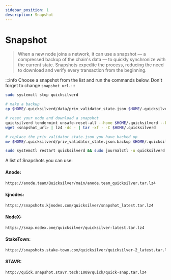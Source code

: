 ```yaml
---
sidebar_position: 1
description: Snapshot
---
```


# Snapshot

> When a new node joins a network, it can use a snapshot — a compressed backup of the chain's data — to quickly synchronize with the current state. Snapshots expedite the process, reducing the need to download and verify every transaction from the beginning.

:::info
Choose a snapshot from the list and run the commands below. Don't forget to change `snapshot_url`.
:::

```bash
sudo systemctl stop quicksilverd

# make a backup
cp $HOME/.quicksilverd/data/priv_validator_state.json $HOME/.quicksilverd/priv_validator_state.json.backup 

# reset your node and download a snapshot
quicksilverd tendermint unsafe-reset-all --home $HOME/.quicksilverd --keep-addr-book 
wget <snapshot_url> | lz4 -dc - | tar -xf - -C $HOME/.quicksilverd

# replace the priv_validator_state.json you have backed up
mv $HOME/.quicksilverd/priv_validator_state.json.backup $HOME/.quicksilverd/data/priv_validator_state.json 

sudo systemctl restart quicksilverd && sudo journalctl -u quicksilverd -f -o cat
```

A list of Snapshots you can use:

#### Anode:
```bash
https://anode.team/Quicksilver/main/anode.team_quicksilver.tar.lz4
```

#### kjnodes:
```bash
https://snapshots.kjnodes.com/quicksilver/snapshot_latest.tar.lz4
```

#### NodeX:
```bash
https://snap.nodex.one/quicksilver/quicksilver-latest.tar.lz4
```

#### StakeTown:
```bash
https://snapshots.stake-town.com/quicksilver/quicksilver-2_latest.tar.lz4
```

#### STAVR:
```bash
http://quick.snapshot.stavr.tech:1009/quick/quick-snap.tar.lz4
```
